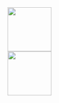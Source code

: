 <div id="header" align="center">
  <img src="https://media.giphy.com/media/QuDgW7dXQfCZiWVXD4/giphy.gif" width="100"/>
</div>

<div id="header" align="center">
  <img src="https://media.giphy.com/media/zFpTScj4EeUxybJO1U/giphy.gif" width="100"/>
</div>

